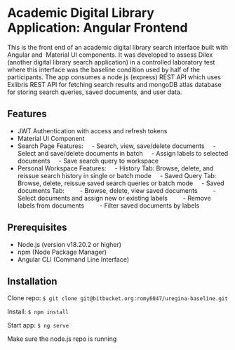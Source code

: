# Academic Digital Library Application: Angular Frontend
This is the front end of an academic digital library search interface built with Angular and  Material UI components. It was developed to assess Dilex (another digital library search application) in a controlled laboratory test where this interface was the baseline condition used by half of the participants. The app consumes a node.js (express) REST API which uses Exlibris REST API for fetching search results and mongoDB atlas database for storing search queries, saved documents, and user data.

## Features
- JWT Authentication with access and refresh tokens
- Material UI Component
- Search Page Features:
    - Search, view, save/delete documents
    - Select and save/delete documents in batch
    - Assign labels to selected documents
    - Save search query to workspace
- Personal Workspace Features:
    - History Tab: Browse, delete, and reissue search history in single or batch mode
    - Saved Query Tab: Browse, delete, reissue saved search queries or batch mode
    - Saved documents Tab:
        - Browse, delete, view saved documents
        - Select documents and assign new or existing labels
        - Remove labels from documents
        - Filter saved documents by labels 

## Prerequisites

- Node.js (version v18.20.2 or higher)
- npm (Node Package Manager)
- Angular CLI (Command Line Interface)

## Installation
Clone repo: `$ git clone git@bitbucket.org:romy6047/uregina-baseline.git`

Install: `$ npm install`

Start app: `$ ng serve `

Make sure the node.js repo is running